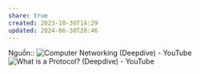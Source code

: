 ```yaml
---
share: true
created: 2023-10-30T14:29
updated: 2024-06-30T20:46
---
```

Nguồn:: ![Computer Networking (Deepdive) - YouTube](https://youtu.be/6G14NrjekLQ?si=AjtXaTmaV0pMQFIu)
![What is a Protocol? (Deepdive) - YouTube](https://www.youtube.com/watch?v=d-zn-wv4Di8)

